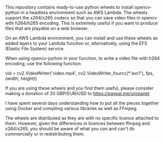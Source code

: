 This repository contains ready-to-use python wheels to install opencv-python in a headless environment such as AWS Lambda. The wheels support the x264/x265 codecs so that you can save video files in opencv with h264/h265 encoding. This is extremely useful if you want to produce files that are playable on a web browser.

On an AWS Lambda environment, you can install and use these wheels as added layers to your Lambda function or, alternatively, using the EFS (Elastic File System) service.

When using opencv-python in your function, to write a video file with h264 encoding, use the following function:

vid = cv2.VideoWriter('video.mp4', cv2.VideoWriter_fourcc(*'avc1'), fps, (width, height))

If you are using these wheels and you find them useful, please consider making a donation of 20 GBP/EUR/USD to https://paypal.me/uropanet

I have spent several days understanding how to put all the pieces together using Docker and compiling various libraries as well as FFmpeg.

The wheels are distributed as they are with no specific licence attached to them. However, given the differences in licences between ffmpeg and x264/x265, you should be aware of what you can and can't do commercially or in redistributing them.

